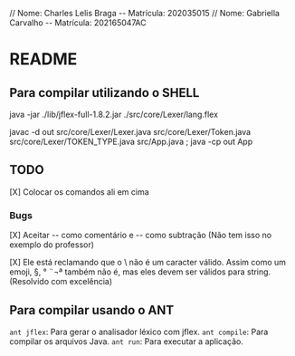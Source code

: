 // Nome: Charles Lelis Braga -- Matrícula: 202035015
// Nome: Gabriella Carvalho -- Matrícula: 202165047AC

# README

## Para compilar utilizando o SHELL

java -jar ./lib/jflex-full-1.8.2.jar ./src/core/Lexer/lang.flex

javac -d out src/core/Lexer/Lexer.java src/core/Lexer/Token.java src/core/Lexer/TOKEN_TYPE.java src/App.java ; java -cp out App

## TODO

[X] Colocar os comandos ali em cima

### Bugs

[X] Aceitar -- como comentário e -- como subtração (Não tem isso no exemplo do professor)

[X] Ele está reclamando que o \ não é um caracter válido. Assim como um emoji, §, ° ¨¬ª também não é, mas eles devem ser válidos para string.(Resolvido com excelência)

## Para compilar usando o ANT

`ant jflex`: Para gerar o analisador léxico com jflex.
`ant compile`: Para compilar os arquivos Java.
`ant run`: Para executar a aplicação.
